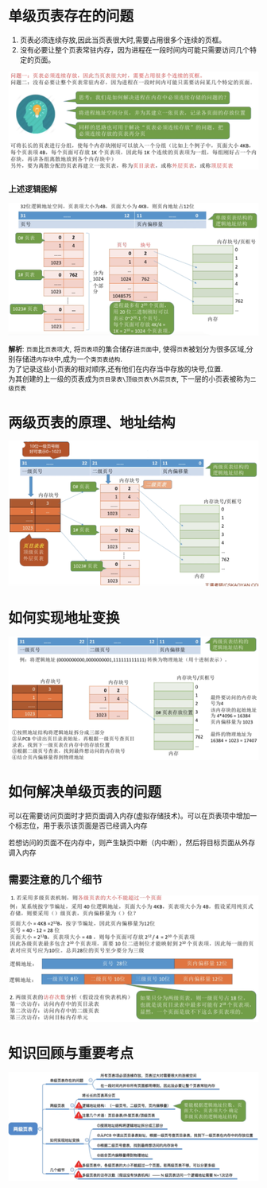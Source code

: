 # 单级页表存在的问题
1. 页表必须连续存放,因此当页表很大时,需要占用很多个连续的页框。
2. 没有必要让整个页表常驻内存，因为进程在一段时间内可能只需要访问几个特定的页面。

<img src="img/../../img/如何解决单级页表的问题.png">

<h3>上述逻辑图解</h3>
<img src="img/../../img/两级页表的原理、地址结构.png">

**解析**: `页面`比`页表项`大, 将`页表项`的集合储存进`页面`中, 使得`页表`被划分为很多区域,分别存储进`内存块`中,成为一个`类页表结构`.\
为了记录这些小页表的相对顺序,还有他们在内存当中存放的块号,位置.\
为其创建的上一级的页表成为`页目录表\顶级页表\外层页表`, 下一层的小页表被称为`二级页表`

# 两级页表的原理、地址结构
<img src="img/../../img/两级页表逻辑结构.png">

# 如何实现地址变换
<img src="img/../../img/如何实现地址变换.png">

# 如何解决单级页表的问题
可以在需要访问页面时才把页面调入内存(虚拟存储技术)。可以在页表项中增加一个标志位，用于表示该页面是否已经调入内存

若想访问的页面不在内存中，则产生缺页中断（内中断），然后将目标页面从外存调入内存

## 需要注意的几个细节
<img src="img/../../img/采用多级页表机制需要注意的细节.png">

# 知识回顾与重要考点
<img src="img/../../img/两级页表-知识回顾与重要考点.png">
